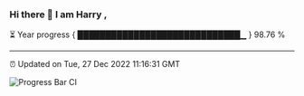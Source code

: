 ### Hi there 👋 I am Harry , 

⏳ Year progress { █████████████████████████████▁ } 98.76 %

---

⏰ Updated on Tue, 27 Dec 2022 11:16:31 GMT

![Progress Bar CI](https://github.com/duykhang68/duykhang68/workflows/Progress%20Bar%20CI/badge.svg)
